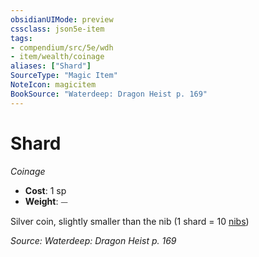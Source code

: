 ```yaml
---
obsidianUIMode: preview
cssclass: json5e-item
tags:
- compendium/src/5e/wdh
- item/wealth/coinage
aliases: ["Shard"]
SourceType: "Magic Item"
NoteIcon: magicitem
BookSource: "Waterdeep: Dragon Heist p. 169"
---
```

# Shard
*Coinage*  

- **Cost**: 1 sp
- **Weight**: ⏤

Silver coin, slightly smaller than the nib (1 shard = 10 [nibs](/2-Mechanics/CLI/items/nib-wdh.md))

*Source: Waterdeep: Dragon Heist p. 169*